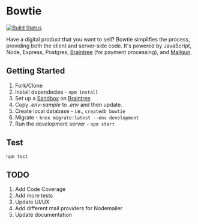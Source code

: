 # Bowtie

[![Build Status](https://travis-ci.org/mjhea0/bowtie.svg?branch=master)](https://travis-ci.org/mjhea0/bowtie)

Have a digital product that you want to sell? Bowtie simplifies the process, providing both the client and server-side code. It's powered by JavaScript, Node, Express, Postgres, [Braintree](https://www.braintreepayments.com/) (for payment processing), and [Mailgun](http://www.mailgun.com).

## Getting Started

1. Fork/Clone
1. Install dependecies - `npm install`
1. Set up a [Sandbox](https://sandbox.braintreegateway.com) on [Braintree](https://www.braintreepayments.com/)
1. Copy *.env-sample* to *.env* and then update.
1. Create local database - i.e., `createdb bowtie`
1. Migrate - `knex migrate:latest --env development`
1. Run the development server - `npm start`

## Test

`npm test`

## TODO

1. Add Code Coverage
1. Add more tests
1. Update UI/UX
1. Add different mail providers for Nodemailer
1. Update documentation

